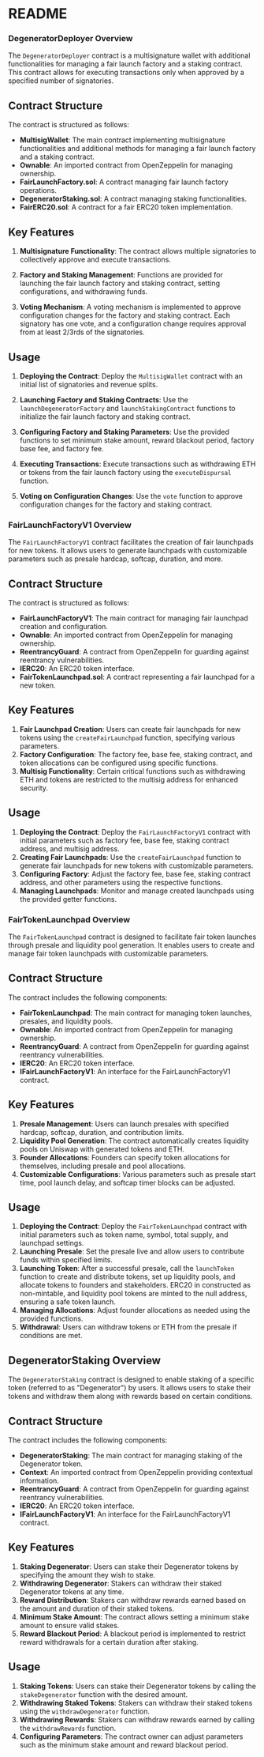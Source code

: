 # README

### DegeneratorDeployer Overview

The `DegeneratorDeployer` contract is a multisignature wallet with additional functionalities for managing a fair launch factory and a staking contract. This contract allows for executing transactions only when approved by a specified number of signatories.

## Contract Structure

The contract is structured as follows:

- **MultisigWallet**: The main contract implementing multisignature functionalities and additional methods for managing a fair launch factory and a staking contract.
- **Ownable**: An imported contract from OpenZeppelin for managing ownership.
- **FairLaunchFactory.sol**: A contract managing fair launch factory operations.
- **DegeneratorStaking.sol**: A contract managing staking functionalities.
- **FairERC20.sol**: A contract for a fair ERC20 token implementation.

## Key Features

1. **Multisignature Functionality**: The contract allows multiple signatories to collectively approve and execute transactions.

2. **Factory and Staking Management**: Functions are provided for launching the fair launch factory and staking contract, setting configurations, and withdrawing funds.

3. **Voting Mechanism**: A voting mechanism is implemented to approve configuration changes for the factory and staking contract. Each signatory has one vote, and a configuration change requires approval from at least 2/3rds of the signatories.

## Usage

1. **Deploying the Contract**: Deploy the `MultisigWallet` contract with an initial list of signatories and revenue splits.

2. **Launching Factory and Staking Contracts**: Use the `launchDegeneratorFactory` and `launchStakingContract` functions to initialize the fair launch factory and staking contract.

3. **Configuring Factory and Staking Parameters**: Use the provided functions to set minimum stake amount, reward blackout period, factory base fee, and factory fee.

4. **Executing Transactions**: Execute transactions such as withdrawing ETH or tokens from the fair launch factory using the `executeDispursal` function.

5. **Voting on Configuration Changes**: Use the `vote` function to approve configuration changes for the factory and staking contract.


### FairLaunchFactoryV1 Overview

The `FairLaunchFactoryV1` contract facilitates the creation of fair launchpads for new tokens. It allows users to generate launchpads with customizable parameters such as presale hardcap, softcap, duration, and more.

## Contract Structure

The contract is structured as follows:

- **FairLaunchFactoryV1**: The main contract for managing fair launchpad creation and configuration.
- **Ownable**: An imported contract from OpenZeppelin for managing ownership.
- **ReentrancyGuard**: A contract from OpenZeppelin for guarding against reentrancy vulnerabilities.
- **IERC20**: An ERC20 token interface.
- **FairTokenLaunchpad.sol**: A contract representing a fair launchpad for a new token.

## Key Features

1. **Fair Launchpad Creation**: Users can create fair launchpads for new tokens using the `createFairLaunchpad` function, specifying various parameters.
2. **Factory Configuration**: The factory fee, base fee, staking contract, and token allocations can be configured using specific functions.
3. **Multisig Functionality**: Certain critical functions such as withdrawing ETH and tokens are restricted to the multisig address for enhanced security.

## Usage

1. **Deploying the Contract**: Deploy the `FairLaunchFactoryV1` contract with initial parameters such as factory fee, base fee, staking contract address, and multisig address.
2. **Creating Fair Launchpads**: Use the `createFairLaunchpad` function to generate fair launchpads for new tokens with customizable parameters.
3. **Configuring Factory**: Adjust the factory fee, base fee, staking contract address, and other parameters using the respective functions.
4. **Managing Launchpads**: Monitor and manage created launchpads using the provided getter functions.

### FairTokenLaunchpad Overview 

The `FairTokenLaunchpad` contract is designed to facilitate fair token launches through presale and liquidity pool generation. It enables users to create and manage fair token launchpads with customizable parameters.

## Contract Structure

The contract includes the following components:

- **FairTokenLaunchpad**: The main contract for managing token launches, presales, and liquidity pools.
- **Ownable**: An imported contract from OpenZeppelin for managing ownership.
- **ReentrancyGuard**: A contract from OpenZeppelin for guarding against reentrancy vulnerabilities.
- **IERC20**: An ERC20 token interface.
- **IFairLaunchFactoryV1**: An interface for the FairLaunchFactoryV1 contract.

## Key Features

1. **Presale Management**: Users can launch presales with specified hardcap, softcap, duration, and contribution limits.
2. **Liquidity Pool Generation**: The contract automatically creates liquidity pools on Uniswap with generated tokens and ETH.
3. **Founder Allocations**: Founders can specify token allocations for themselves, including presale and pool allocations.
4. **Customizable Configurations**: Various parameters such as presale start time, pool launch delay, and softcap timer blocks can be adjusted.

## Usage

1. **Deploying the Contract**: Deploy the `FairTokenLaunchpad` contract with initial parameters such as token name, symbol, total supply, and launchpad settings.
2. **Launching Presale**: Set the presale live and allow users to contribute funds within specified limits.
3. **Launching Token**: After a successful presale, call the `launchToken` function to create and distribute tokens, set up liquidity pools, and allocate tokens to founders and stakeholders. ERC20 in constructed as non-mintable, and liquidity pool tokens are minted to the null address, ensuring a safe token launch. 
4. **Managing Allocations**: Adjust founder allocations as needed using the provided functions.
5. **Withdrawal**: Users can withdraw tokens or ETH from the presale if conditions are met.


## DegeneratorStaking Overview

The `DegeneratorStaking` contract is designed to enable staking of a specific token (referred to as "Degenerator") by users. It allows users to stake their tokens and withdraw them along with rewards based on certain conditions.

## Contract Structure

The contract includes the following components:

- **DegeneratorStaking**: The main contract for managing staking of the Degenerator token.
- **Context**: An imported contract from OpenZeppelin providing contextual information.
- **ReentrancyGuard**: A contract from OpenZeppelin for guarding against reentrancy vulnerabilities.
- **IERC20**: An ERC20 token interface.
- **IFairLaunchFactoryV1**: An interface for the FairLaunchFactoryV1 contract.

## Key Features

1. **Staking Degenerator**: Users can stake their Degenerator tokens by specifying the amount they wish to stake.
2. **Withdrawing Degenerator**: Stakers can withdraw their staked Degenerator tokens at any time.
3. **Reward Distribution**: Stakers can withdraw rewards earned based on the amount and duration of their staked tokens.
4. **Minimum Stake Amount**: The contract allows setting a minimum stake amount to ensure valid stakes.
5. **Reward Blackout Period**: A blackout period is implemented to restrict reward withdrawals for a certain duration after staking.

## Usage

1. **Staking Tokens**: Users can stake their Degenerator tokens by calling the `stakeDegenerator` function with the desired amount.
2. **Withdrawing Staked Tokens**: Stakers can withdraw their staked tokens using the `withdrawDegenerator` function.
3. **Withdrawing Rewards**: Stakers can withdraw rewards earned by calling the `withdrawRewards` function.
4. **Configuring Parameters**: The contract owner can adjust parameters such as the minimum stake amount and reward blackout period.
